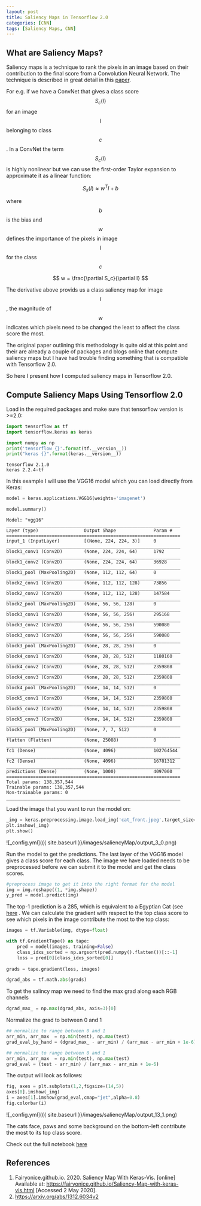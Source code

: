 ```yaml
---
layout: post
title: Saliency Maps in Tensorflow 2.0
categories: [CNN]
tags: [Saliency Maps, CNN]
---
```


## What are Saliency Maps?

Saliency maps is a technique to rank the pixels in an image based on their contribution to the final 
score from a Convolution Neural Network. The technique is described in great detail in this 
<a href='https://arxiv.org/pdf/1312.6034v2.pdf' target="_blank">paper</a>.

For e.g. if we have a ConvNet that gives a class score $$S_c(I)$$ for an image $$I$$ belonging to class 
$$c$$. In a ConvNet the term $$S_c(I)$$ is highly nonlinear but we can use the first-order 
Taylor expansion to approximate it as a linear function:

$$
S_x(I) \approx w^TI + b
$$

where $$b$$ is the bias and $$w$$ defines the importance of the pixels in image $$I$$ for the class $$c$$

$$
w = \frac{\partial S_c}{\partial I}
$$

The derivative above provids us a class saliency map for image $$I$$, the magnitude of $$w$$ indicates 
which pixels need to be changed the least to affect the class score the most.

The original paper outlining this methodology is quite old at this point and their are already a 
couple of packages and blogs online that compute saliency maps but I have had trouble finding 
something that is compatible with Tensorflow 2.0.

So here I present how I computed saliency maps in Tensorflow 2.0.

## Compute Saliency Maps Using Tensorflow 2.0

Load in the required packages and make sure that tensorflow version is >=2.0:

```python
import tensorflow as tf
import tensorflow.keras as keras

import numpy as np
print('tensorflow {}'.format(tf.__version__))
print("keras {}".format(keras.__version__))
```

    tensorflow 2.1.0
    keras 2.2.4-tf

In this example I will use the VGG16 model which you can load directly from Keras:

```python
model = keras.applications.VGG16(weights='imagenet')
```


```python
model.summary()
```

    Model: "vgg16"
    _________________________________________________________________
    Layer (type)                 Output Shape              Param #   
    =================================================================
    input_1 (InputLayer)         [(None, 224, 224, 3)]     0         
    _________________________________________________________________
    block1_conv1 (Conv2D)        (None, 224, 224, 64)      1792      
    _________________________________________________________________
    block1_conv2 (Conv2D)        (None, 224, 224, 64)      36928     
    _________________________________________________________________
    block1_pool (MaxPooling2D)   (None, 112, 112, 64)      0         
    _________________________________________________________________
    block2_conv1 (Conv2D)        (None, 112, 112, 128)     73856     
    _________________________________________________________________
    block2_conv2 (Conv2D)        (None, 112, 112, 128)     147584    
    _________________________________________________________________
    block2_pool (MaxPooling2D)   (None, 56, 56, 128)       0         
    _________________________________________________________________
    block3_conv1 (Conv2D)        (None, 56, 56, 256)       295168    
    _________________________________________________________________
    block3_conv2 (Conv2D)        (None, 56, 56, 256)       590080    
    _________________________________________________________________
    block3_conv3 (Conv2D)        (None, 56, 56, 256)       590080    
    _________________________________________________________________
    block3_pool (MaxPooling2D)   (None, 28, 28, 256)       0         
    _________________________________________________________________
    block4_conv1 (Conv2D)        (None, 28, 28, 512)       1180160   
    _________________________________________________________________
    block4_conv2 (Conv2D)        (None, 28, 28, 512)       2359808   
    _________________________________________________________________
    block4_conv3 (Conv2D)        (None, 28, 28, 512)       2359808   
    _________________________________________________________________
    block4_pool (MaxPooling2D)   (None, 14, 14, 512)       0         
    _________________________________________________________________
    block5_conv1 (Conv2D)        (None, 14, 14, 512)       2359808   
    _________________________________________________________________
    block5_conv2 (Conv2D)        (None, 14, 14, 512)       2359808   
    _________________________________________________________________
    block5_conv3 (Conv2D)        (None, 14, 14, 512)       2359808   
    _________________________________________________________________
    block5_pool (MaxPooling2D)   (None, 7, 7, 512)         0         
    _________________________________________________________________
    flatten (Flatten)            (None, 25088)             0         
    _________________________________________________________________
    fc1 (Dense)                  (None, 4096)              102764544 
    _________________________________________________________________
    fc2 (Dense)                  (None, 4096)              16781312  
    _________________________________________________________________
    predictions (Dense)          (None, 1000)              4097000   
    =================================================================
    Total params: 138,357,544
    Trainable params: 138,357,544
    Non-trainable params: 0
    _________________________________________________________________
    
Load the image that you want to run the model on:

```python
_img = keras.preprocessing.image.load_img('cat_front.jpeg',target_size=(224,224))
plt.imshow(_img)
plt.show()
```

![_config.yml]({{ site.baseurl }}/images/saliencyMap/output_3_0.png)

Run the model to get the predictions. The last layer of the VGG16 model gives a class score 
for each class. The image we have loaded needs to be preprocessed before we can submit it to the model
and get the class scores.

```python
#preprocess image to get it into the right format for the model
img = img.reshape((1, *img.shape))
y_pred = model.predict(img)
```

The top-1 prediction is a 285, which is equivalent to a Egyptian Cat 
(see <a href='https://gist.github.com/yrevar/942d3a0ac09ec9e5eb3a' target="_blank">here</a> . 
We can calculate the gradient with respect to the top class score to see which pixels in the 
image contribute the most to the top class:

```python
images = tf.Variable(img, dtype=float)

with tf.GradientTape() as tape:
    pred = model(images, training=False)
    class_idxs_sorted = np.argsort(pred.numpy().flatten())[::-1]
    loss = pred[0][class_idxs_sorted[0]]
    
grads = tape.gradient(loss, images)
```
```python
dgrad_abs = tf.math.abs(grads)
```

To get the salincy map we need to find the max grad along each RGB channels

```python
dgrad_max_ = np.max(dgrad_abs, axis=3)[0]
```

Normalize the grad to between 0 and 1

```python
## normalize to range between 0 and 1
arr_min, arr_max  = np.min(test), np.max(test)
grad_eval_by_hand = (dgrad_max_ - arr_min) / (arr_max - arr_min + 1e-6)
```

```python
## normalize to range between 0 and 1
arr_min, arr_max  = np.min(test), np.max(test)
grad_eval = (test - arr_min) / (arr_max - arr_min + 1e-6)
```
The output will look as follows:

```python
fig, axes = plt.subplots(1,2,figsize=(14,5))
axes[0].imshow(_img)
i = axes[1].imshow(grad_eval,cmap="jet",alpha=0.8)
fig.colorbar(i)

```

![_config.yml]({{ site.baseurl }}/images/saliencyMap/output_13_1.png)

The cats face, paws and some background on the bottom-left contribute the most to its top class score.

Check out the full notebook <a href='https://github.com/usmanr149/Saliency-Maps-in-TF-2.0' target="_blank">here</a>

## References
1. Fairyonice.github.io. 2020. Saliency Map With Keras-Vis. [online] Available at: <a href='https://fairyonice.github.io/Saliency-Map-with-keras-vis.html' target="_blank">https://fairyonice.github.io/Saliency-Map-with-keras-vis.html</a> [Accessed 2 May 2020].
2. <a href='https://arxiv.org/abs/1312.6034v2' target="_blank">https://arxiv.org/abs/1312.6034v2</a>
